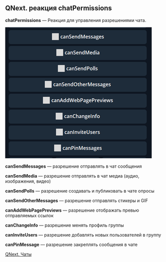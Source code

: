 ## QNext. реакция chatPermissions

**chatPermissions** — Реакция для управления разрешениями чата.


![](./1.png)

**canSendMessages** — разрешение отправлять в чат сообщения

**canSendMedia** — разрешение отправлять в чат медиа (аудио, изображения, видео)

**canSendPolls** — разрешение создавать и публиковать в чате опросы

**canSendOtherMessages** — разрешение отправлять стикеры и GIF

**canAddWebPagePreviews** — разрешение отображать превью отправляемых ссылок

**canChangeInfo** — разрешение менять профиль группы

**canInviteUsers** — разрешение добавлять новых пользователей в группу

**canPinMessage** — разрешение закреплять сообщения в чате



[QNext. Чаты](/docs-test/_export/admin/chat-about)

